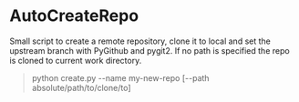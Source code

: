 # AutoCreateRepo
Small script to create a remote repository, clone it to local and set the upstream branch with PyGithub and pygit2. If no path is specified the repo is cloned to current work directory.

> python create.py --name my-new-repo [--path absolute/path/to/clone/to]

